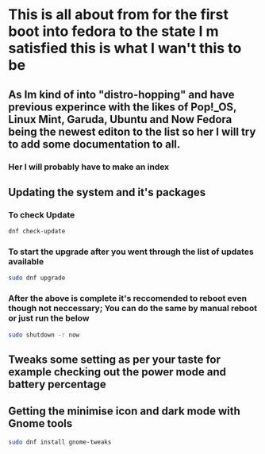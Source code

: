 
# This is all about from for the first boot into fedora to the state I m satisfied this is what I wan't this to be

## As Im kind of into "distro-hopping" and have previous experince with the likes of Pop!_OS, Linux Mint, Garuda, Ubuntu and Now Fedora being the newest editon to the list so her I will try to add some documentation to all.



### Her I will probably have to make an index

## Updating the system and it's packages

### To check Update

```bash
dnf check-update
```

### To start the upgrade after you went through the list of updates available

```bash
sudo dnf upgrade

```

### After the above is complete it's reccomended to reboot even though not neccessary; You can do the same by manual reboot or just run the below

```bash
sudo shutdown -r now
```
## Tweaks some setting as per your taste for example checking out the power mode and battery percentage

## Getting the minimise icon and dark mode with Gnome tools

```bash
sudo dnf install gnome-tweaks
```


